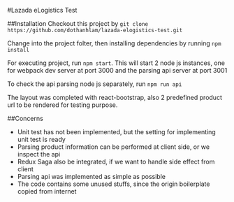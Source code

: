 #Lazada eLogistics Test

##Installation
Checkout this project by `git clone https://github.com/dothanhlam/lazada-elogistics-test.git`

Change into the project folter, then installing dependencies by running
`npm install`

For executing project, run `npm start`. This will start 2 node js instances, one for webpack dev server at port 3000 and the parsing api server at port 3001

To check the api parsing node js separately, run `npm run api`

The layout was completed with react-bootstrap, also 2 predefined product url to be rendered for testing purpose.

##Concerns
- Unit test has not been implemented, but the setting for implementing unit test is ready
- Parsing product information can be performed at client side, or we inspect the api
- Redux Saga also be integrated, if we want to handle side effect from client
- Parsing api was implemented as simple as possible
- The code contains some unused stuffs, since the origin boilerplate copied from internet